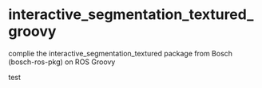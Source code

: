 interactive_segmentation_textured_groovy
========================================

complie the interactive_segmentation_textured package from Bosch (bosch-ros-pkg) on ROS Groovy

test
